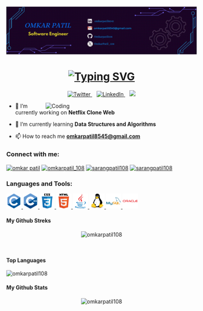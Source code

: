 ![Header](./Banner_image.gif)

<p align="center">
  <h1 align="center">
    <a href="https://github.com/Omkarpatil108/Omkarpatil108/edit/main/README.md"><img src="https://readme-typing-svg.demolab.com?font=Fira+Code&weight=800&size=35&duration=4000&pause=1000&center=true&vCenter=true&width=800&lines=An+Enthusiastic+Learner;Web+Developer;Software+Engineer;Passionate+Developer+and+Programmer" alt="Typing SVG" /></a>
  </h1>
</p>

<div align="center">

  <a href="https://www.twitter.com/OmkarPatil_108" target="__blank"><img src="https://img.shields.io/twitter/follow/OmkarPatil?style=social" alt="Twitter">
  </a>&nbsp;&nbsp;
  <a href="https://www.linkedin.com/in/omkarpatil8545/" target="_blank"><img src="https://img.shields.io/badge/LinkedIn-%230077B5.svg?&style=flat-square&logo=linkedin&logoColor=white" alt="LinkedIn">
  </a>&nbsp;&nbsp;
  <a href="https://omkarpatil8545@gmail.com/#inbox?compose=new" target="blank">
    <img src="https://img.shields.io/badge/omkarpatil8545%40gmail.com-D14836?&style=flat-square&logo=gmail&logoColor=white" />       
  </a>


</div>








<img align="right" alt="Coding" width="400" src="https://camo.githubusercontent.com/c1dcb74cc1c1835b1d716f5051499a2814c683c806b15f04b0eba492863703e9/68747470733a2f2f63646e2e6472696262626c652e636f6d2f75736572732f3733303730332f73637265656e73686f74732f363538313234332f6176656e746f2e676966">

<!--<p align="left"> <img src="https://komarev.com/ghpvc/?username=omkarpatil108&label=Profile%20views&color=0e75b6&style=flat" alt="omkarpatil108" /> </p>-->

- 🔭 I’m currently working on **Netflix Clone Web**

- 🌱 I’m currently learning **Data Structures and Algorithms**

- 📫 How to reach me **omkarpatil8545@gmail.com** 

<h3 align="left">Connect with me:</h3>
<p align="left">
<a href="https://www.linkedin.com/in/omkarpatil8545/" target="blank"><img align="center" src="https://raw.githubusercontent.com/rahuldkjain/github-profile-readme-generator/master/src/images/icons/Social/linked-in-alt.svg" alt="omkar patil" height="30" width="40" /></a>
<a href="https://twitter.com/omkarpatil_108" target="blank"><img align="center" src="https://raw.githubusercontent.com/rahuldkjain/github-profile-readme-generator/master/src/images/icons/Social/twitter.svg" alt="omkarpatil_108" height="30" width="40" /></a>
<a href="https://www.hackerrank.com/sarangpatil108?hr_r=1" target="blank"><img align="center" src="https://raw.githubusercontent.com/rahuldkjain/github-profile-readme-generator/master/src/images/icons/Social/hackerrank.svg" alt="sarangpatil108" height="30" width="40" /></a>
<a href="https://auth.geeksforgeeks.org/user/sarangpatil108" target="blank"><img align="center" src="https://raw.githubusercontent.com/rahuldkjain/github-profile-readme-generator/master/src/images/icons/Social/geeks-for-geeks.svg" alt="sarangpatil108" height="30" width="40" /></a>


</p>



<h3 align="left">Languages and Tools:</h3>
<p align="left"> <a href="https://www.cprogramming.com/" target="_blank" rel="noreferrer"> <img src="https://raw.githubusercontent.com/devicons/devicon/master/icons/c/c-original.svg" alt="c" width="40" height="40"/> </a> <a href="https://www.w3schools.com/cpp/" target="_blank" rel="noreferrer"> <img src="https://raw.githubusercontent.com/devicons/devicon/master/icons/cplusplus/cplusplus-original.svg" alt="cplusplus" width="40" height="40"/> </a> <a href="https://www.w3schools.com/css/" target="_blank" rel="noreferrer"> <img src="https://raw.githubusercontent.com/devicons/devicon/master/icons/css3/css3-original-wordmark.svg" alt="css3" width="40" height="40"/> </a> <a href="https://www.w3.org/html/" target="_blank" rel="noreferrer"> <img src="https://raw.githubusercontent.com/devicons/devicon/master/icons/html5/html5-original-wordmark.svg" alt="html5" width="40" height="40"/> </a> <a href="https://www.java.com" target="_blank" rel="noreferrer"> <img src="https://raw.githubusercontent.com/devicons/devicon/master/icons/java/java-original.svg" alt="java" width="40" height="40"/> </a> <a href="https://www.linux.org/" target="_blank" rel="noreferrer"> <img src="https://raw.githubusercontent.com/devicons/devicon/master/icons/linux/linux-original.svg" alt="linux" width="40" height="40"/> </a> <a href="https://www.mysql.com/" target="_blank" rel="noreferrer"> <img src="https://raw.githubusercontent.com/devicons/devicon/master/icons/mysql/mysql-original-wordmark.svg" alt="mysql" width="40" height="40"/> </a> <a href="https://www.oracle.com/" target="_blank" rel="noreferrer"> <img src="https://raw.githubusercontent.com/devicons/devicon/master/icons/oracle/oracle-original.svg" alt="oracle" width="40" height="40"/> </a> </p>

#### My Github Streks

<p align="center"><img align="center" src="https://github-readme-streak-stats.herokuapp.com/?user=omkarpatil108&show_icons=true&count_private=true&theme=gruvbox&border=DDDAD5&stroke=DBDDD3&ring=FEFEFE&dates=F0F4F0&currStreakNum=DDBE28&border=DDDAD5&currStreakLabel=DDBE28&border_radius=20" alt="omkarpatil108" /></p>&nbsp;&nbsp;

#### Top Languages

<p align="center"><img align="left" src="https://github-readme-stats.vercel.app/api/top-langs?username=omkarpatil108&show_icons=true&count_private=true&theme=transparent&border_color=DDDAD5&text_color=e6b400&icon_color=D24939&title_color=D24939&ring_color=D24939&include_all_commits=true&border_radius=20" alt="omkarpatil108" /></p>&nbsp;&nbsp;&nbsp;&nbsp;

#### My Github Stats

<p align="center"><img align="center" src="https://github-readme-stats.vercel.app/api?username=omkarpatil108&show_icons=true&count_private=true&theme=transparent&border_color=DDDAD5&text_color=e6b400&icon_color=D24939&title_color=D24939&ring_color=D24939&include_all_commits=true&border_radius=20" alt="omkarpatil108" /></p>




